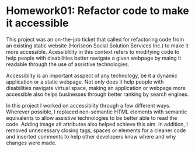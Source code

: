 # Homework01: Refactor code to make it accessible

This project was an on-the-job ticket that called for refactoring code from an existing static website (Horiseon Social Solution Services Inc.) to make it more accessible. Acessiblility in this context refers to modifying code to help people with disabilities better navigate a given webpage by maing it readable through the use of assistive technologies.

Accessiblity is an important asspect of any technology, be it a dynamic application or a static webpage. Not only does it help people with disabilities navigate virtual space, making an application or webpage more accessible also helps businesses through better ranking by search engines. 

In this project I worked on accessiblity through a few different ways. Wherever possible, I replaced non-semantic HTML elements with semantic equivalents to allow assistive technologies to be better able to read the code. Adding image alt attributes also helped achieve this aim. In addition, I removed unnecessary closing tags, spaces or elements for a cleaner code and inserted comments to help other developers know where and why changes were made. 
